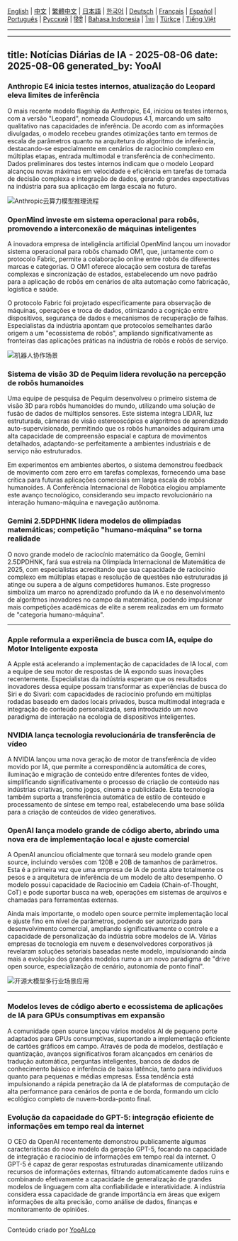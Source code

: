 [English](./en.md) | [中文](./zh.md) | [繁體中文](./zh-TW.md) | [日本語](./ja.md) | [한국어](./ko.md) | [Deutsch](./de.md) | [Français](./fr.md) | [Español](./es.md) | [Português](./pt.md) | [Русский](./ru.md) | [हिंदी](./hi.md) | [Bahasa Indonesia](./id.md) | [ไทย](./th.md) | [Türkçe](./tr.md) | [Tiếng Việt](./vi.md)

---

---
title: Notícias Diárias de IA - 2025-08-06
date: 2025-08-06
generated_by: YooAI
---

### Anthropic E4 inicia testes internos, atualização do Leopard eleva limites de inferência

O mais recente modelo flagship da Anthropic, E4, iniciou os testes internos, com a versão "Leopard", nomeada Cloudopus 4.1, marcando um salto qualitativo nas capacidades de inferência. De acordo com as informações divulgadas, o modelo recebeu grandes otimizações tanto em termos de escala de parâmetros quanto na arquitetura do algoritmo de inferência, destacando-se especialmente em cenários de raciocínio complexo em múltiplas etapas, entrada multimodal e transferência de conhecimento. Dados preliminares dos testes internos indicam que o modelo Leopard alcançou novas máximas em velocidade e eficiência em tarefas de tomada de decisão complexa e integração de dados, gerando grandes expectativas na indústria para sua aplicação em larga escala no futuro.

![Anthropic云算力模型推理流程](https://images.unsplash.com/photo-1542834369-f10ebf06d3cb?auto=format&fit=crop&w=1000&q=80)

### OpenMind investe em sistema operacional para robôs, promovendo a interconexão de máquinas inteligentes

A inovadora empresa de inteligência artificial OpenMind lançou um inovador sistema operacional para robôs chamado OM1, que, juntamente com o protocolo Fabric, permite a colaboração online entre robôs de diferentes marcas e categorias. O OM1 oferece alocação sem costura de tarefas complexas e sincronização de estados, estabelecendo um novo padrão para a aplicação de robôs em cenários de alta automação como fabricação, logística e saúde.

O protocolo Fabric foi projetado especificamente para observação de máquinas, operações e troca de dados, otimizando a cognição entre dispositivos, segurança de dados e mecanismos de recuperação de falhas. Especialistas da indústria apontam que protocolos semelhantes darão origem a um "ecossistema de robôs", ampliando significativamente as fronteiras das aplicações práticas na indústria de robôs e robôs de serviço.

![机器人协作场景](https://images.unsplash.com/photo-1506744038136-46273834b3fb?auto=format&fit=crop&w=1000&q=80)

### Sistema de visão 3D de Pequim lidera revolução na percepção de robôs humanoides

Uma equipe de pesquisa de Pequim desenvolveu o primeiro sistema de visão 3D para robôs humanoides do mundo, utilizando uma solução de fusão de dados de múltiplos sensores. Este sistema integra LIDAR, luz estruturada, câmeras de visão estereoscópica e algoritmos de aprendizado auto-supervisionado, permitindo que os robôs humanoides adquiram uma alta capacidade de compreensão espacial e captura de movimentos detalhados, adaptando-se perfeitamente a ambientes industriais e de serviço não estruturados.

Em experimentos em ambientes abertos, o sistema demonstrou feedback de movimento com zero erro em tarefas complexas, fornecendo uma base crítica para futuras aplicações comerciais em larga escala de robôs humanoides. A Conferência Internacional de Robótica elogiou amplamente este avanço tecnológico, considerando seu impacto revolucionário na interação humano-máquina e navegação autônoma.

### Gemini 2.5DPDHNK lidera modelos de olimpíadas matemáticas; competição "humano-máquina" se torna realidade

O novo grande modelo de raciocínio matemático da Google, Gemini 2.5DPDHNK, fará sua estreia na Olimpíada Internacional de Matemática de 2025, com especialistas acreditando que sua capacidade de raciocínio complexo em múltiplas etapas e resolução de questões não estruturadas já atinge ou supera a de alguns competidores humanos. Este progresso simboliza um marco no aprendizado profundo da IA e no desenvolvimento de algoritmos inovadores no campo da matemática, podendo impulsionar mais competições acadêmicas de elite a serem realizadas em um formato de "categoria humano-máquina".

---

### Apple reformula a experiência de busca com IA, equipe do Motor Inteligente exposta

A Apple está acelerando a implementação de capacidades de IA local, com a equipe de seu motor de respostas de IA expondo suas inovações recentemente. Especialistas da indústria esperam que os resultados inovadores dessa equipe possam transformar as experiências de busca do Siri e do Sivari: com capacidades de raciocínio profundo em múltiplas rodadas baseado em dados locais privados, busca multimodal integrada e integração de conteúdo personalizada, será introduzido um novo paradigma de interação na ecologia de dispositivos inteligentes.

### NVIDIA lança tecnologia revolucionária de transferência de vídeo

A NVIDIA lançou uma nova geração de motor de transferência de vídeo movido por IA, que permite a correspondência automática de cores, iluminação e migração de conteúdo entre diferentes fontes de vídeo, simplificando significativamente o processo de criação de conteúdo nas indústrias criativas, como jogos, cinema e publicidade. Esta tecnologia também suporta a transferência automática de estilo de conteúdo e processamento de síntese em tempo real, estabelecendo uma base sólida para a criação de conteúdos de vídeo generativos.

### OpenAI lança modelo grande de código aberto, abrindo uma nova era de implementação local e ajuste comercial

A OpenAI anunciou oficialmente que tornará seu modelo grande open source, incluindo versões com 120B e 20B de tamanhos de parâmetros. Esta é a primeira vez que uma empresa de IA de ponta abre totalmente os pesos e a arquitetura de inferência de um modelo de alto desempenho. O modelo possui capacidade de Raciocínio em Cadeia (Chain-of-Thought, CoT) e pode suportar busca na web, operações em sistemas de arquivos e chamadas para ferramentas externas.

Ainda mais importante, o modelo open source permite implementação local e ajuste fino em nível de parâmetros, podendo ser autorizado para desenvolvimento comercial, ampliando significativamente o controle e a capacidade de personalização da indústria sobre modelos de IA. Várias empresas de tecnologia em nuvem e desenvolvedores corporativos já revelaram soluções setoriais baseadas neste modelo, impulsionando ainda mais a evolução dos grandes modelos rumo a um novo paradigma de "drive open source, especialização de cenário, autonomia de ponto final".

![开源大模型多行业场景应用](https://images.unsplash.com/photo-1470770841072-f978cf4d019e?auto=format&fit=crop&w=1000&q=80)

---

### Modelos leves de código aberto e ecossistema de aplicações de IA para GPUs consumptivas em expansão

A comunidade open source lançou vários modelos AI de pequeno porte adaptados para GPUs consumptivas, suportando a implementação eficiente de cartões gráficos em campo. Através de poda de modelos, destilação e quantização, avanços significativos foram alcançados em cenários de tradução automática, perguntas inteligentes, bancos de dados de conhecimento básico e inferência de baixa latência, tanto para indivíduos quanto para pequenas e médias empresas. Essa tendência está impulsionando a rápida penetração da IA de plataformas de computação de alta performance para cenários de ponta e de borda, formando um ciclo ecológico completo de nuvem-borda-ponto final.

### Evolução da capacidade do GPT-5: integração eficiente de informações em tempo real da internet

O CEO da OpenAI recentemente demonstrou publicamente algumas características do novo modelo da geração GPT-5, focando na capacidade de integração e raciocínio de informações em tempo real da internet. O GPT-5 é capaz de gerar respostas estruturadas dinamicamente utilizando recursos de informações externas, filtrando automaticamente dados ruins e combinando efetivamente a capacidade de generalização de grandes modelos de linguagem com alta confiabilidade e interatividade. A indústria considera essa capacidade de grande importância em áreas que exigem informações de alta precisão, como análise de dados, finanças e monitoramento de opiniões.

---

Conteúdo criado por [YooAI.co](https://yooai.co/)